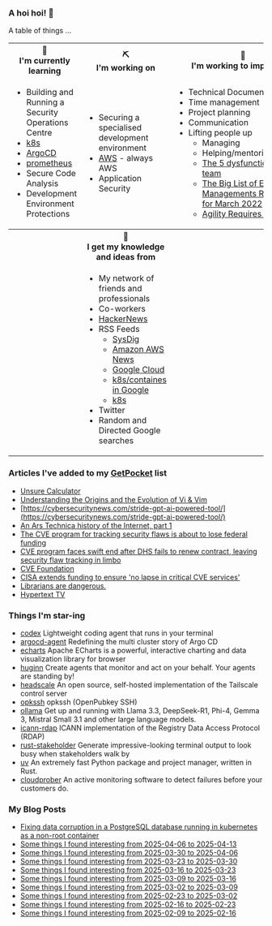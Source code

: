 ### A hoi hoi! 👋

A table of things ...

<table>
    <tr>
        <th>🌱<br/>I'm currently learning</th>
        <th>⛏<br/> I'm working on</th>
        <th>🚧<br/>I'm working to improve on</th>
    </tr>
    <tr>
        <td>
            <ul>
                <li>Building and Running a Security Operations Centre</li>
                <li><a href="https://kubernetes.io/">k8s</a></li>
                <li><a href="https://argoproj.github.io/">ArgoCD</a></li>
                <li><a href="https://prometheus.io/">prometheus</a></li>
                <li>Secure Code Analysis</li>
                <li>Development Environment Protections</li>
            </ul>
        </td>
        <td>
            <ul>
                <li>Securing a specialised development environment</li>
                <li><a href="https://aws.amazon.com/">AWS</a> - always AWS</li>
                <li>Application Security</li>
            </ul>
        </td>
        <td>
            <ul>
                <li>Technical Documentation</li>
                <li>Time management</li>
                <li>Project planning</li>
                <li>Communication</li>
                <li>Lifting people up
                    <ul>
                      <li>Managing</li>
                      <li>Helping/mentoring/coaching</li>
                      <li><a href="https://valid.com/5-dysfunctions-of-a-team/">The 5 dysfunctions of a team</a></li>
                      <li><a href="https://practicallyleading.dev/the-big-list-of-engineering-management-resources-march-2022">The Big List of Engineering Managements Resources - for March 2022</a></li>
                      <li><a href="https://www.industriallogic.com/blog/agility-requires-balance/">Agility Requires Balance</a></li>
                    </ul>
                </li>
            </ul>
        </td>
    </tr>
    <tr>
        <th>&nbsp;</th>
        <th>🏫<br/>I get my knowledge and ideas from</th>
        <th>&nbsp;</th>
    </tr>
    <tr>
        <td>&nbsp;</td>
        <td>
            <ul>
                <li>My network of friends and professionals</li>
                <li>Co-workers</li>
                <li><a href="https://news.ycombinator.com/">HackerNews</a></li>
                <li>RSS Feeds
                    <ul>
                        <li><a href="http://fetchrss.com/rss/5b4e9e358a93f8cc058b4567960404014.xml">SysDig</a></li>
                        <li><a href="https://aws.amazon.com/new/feed/">Amazon AWS News</a></li>
                        <li><a href="https://cloudblog.withgoogle.com/rss/">Google Cloud</a></li>
                        <li><a href="https://cloudblog.withgoogle.com/products/containers-kubernetes/rss/">k8s/containes in Google</a></li>
                        <li><a href="https://kubernetes.io/feed.xml">k8s</a></li>
                    </ul>
                </li>
                <li>Twitter</li>
                <li>Random and Directed Google searches</li>
            </ul>
        </td>
        <td>&nbsp;</td>
    </tr>
</table>

### Articles I've added to my [GetPocket](https://getpocket.com/) list

* [Unsure Calculator](https://filiph.github.io/unsure/)
* [Understanding the Origins and the Evolution of Vi & Vim](https://pikuma.com/blog/origins-of-vim-text-editor)
* [https://cybersecuritynews.com/stride-gpt-ai-powered-tool/](https://cybersecuritynews.com/stride-gpt-ai-powered-tool/)
* [An Ars Technica history of the Internet, part 1](https://arstechnica.com/gadgets/2025/04/a-history-of-the-internet-part-1-an-arpa-dream-takes-form/)
* [The CVE program for tracking security flaws is about to lose federal funding](https://www.theverge.com/news/649314/cve-mitre-funding-vulnerabilities-exposures-funding)
* [CVE program faces swift end after DHS fails to renew contract, leaving security flaw tracking in limbo](https://www.csoonline.com/article/3963190/cve-program-faces-swift-end-after-dhs-fails-to-renew-contract-leaving-security-flaw-tracking-in-limbo.html)
* [CVE Foundation](https://www.thecvefoundation.org/home)
* [CISA extends funding to ensure 'no lapse in critical CVE services'](https://www.bleepingcomputer.com/news/security/cisa-extends-funding-to-ensure-no-lapse-in-critical-cve-services/)
* [Librarians are dangerous.](https://bradmontague.substack.com/p/librarians-are-dangerous)
* [Hypertext TV](https://hypertext.tv/)

### Things I'm star-ing

* [codex](https://github.com/openai/codex)
  Lightweight coding agent that runs in your terminal
* [argocd-agent](https://github.com/argoproj-labs/argocd-agent)
  Redefining the multi cluster story of Argo CD
* [echarts](https://github.com/apache/echarts)
  Apache ECharts is a powerful, interactive charting and data visualization library for browser
* [huginn](https://github.com/huginn/huginn)
  Create agents that monitor and act on your behalf.  Your agents are standing by!
* [headscale](https://github.com/juanfont/headscale)
  An open source, self-hosted implementation of the Tailscale control server
* [opkssh](https://github.com/openpubkey/opkssh)
  opkssh (OpenPubkey SSH)
* [ollama](https://github.com/ollama/ollama)
  Get up and running with Llama 3.3, DeepSeek-R1, Phi-4, Gemma 3, Mistral Small 3.1 and other large language models.
* [icann-rdap](https://github.com/icann/icann-rdap)
  ICANN implementation of the Registry Data Access Protocol (RDAP)
* [rust-stakeholder](https://github.com/giacomo-b/rust-stakeholder)
  Generate impressive-looking terminal output to look busy when stakeholders walk by
* [uv](https://github.com/astral-sh/uv)
  An extremely fast Python package and project manager, written in Rust.
* [cloudprober](https://github.com/cloudprober/cloudprober)
  An active monitoring software to detect failures before your customers do.

### My Blog Posts

* [Fixing data corruption in a PostgreSQL database running in kubernetes as a non-root container](https://pgmac.net.au/tech/2025/04/19/bitnami-postgresql-corrupt-data-fix.html)
* [Some things I found interesting from 2025-04-06 to 2025-04-13](https://pgmac.net.au/last-week/2025/04/13/interesting-last-week.html)
* [Some things I found interesting from 2025-03-30 to 2025-04-06](https://pgmac.net.au/last-week/2025/04/06/interesting-last-week.html)
* [Some things I found interesting from 2025-03-23 to 2025-03-30](https://pgmac.net.au/last-week/2025/03/30/interesting-last-week.html)
* [Some things I found interesting from 2025-03-16 to 2025-03-23](https://pgmac.net.au/last-week/2025/03/23/interesting-last-week.html)
* [Some things I found interesting from 2025-03-09 to 2025-03-16](https://pgmac.net.au/last-week/2025/03/16/interesting-last-week.html)
* [Some things I found interesting from 2025-03-02 to 2025-03-09](https://pgmac.net.au/last-week/2025/03/09/interesting-last-week.html)
* [Some things I found interesting from 2025-02-23 to 2025-03-02](https://pgmac.net.au/last-week/2025/03/02/interesting-last-week.html)
* [Some things I found interesting from 2025-02-16 to 2025-02-23](https://pgmac.net.au/last-week/2025/02/23/interesting-last-week.html)
* [Some things I found interesting from 2025-02-09 to 2025-02-16](https://pgmac.net.au/last-week/2025/02/16/interesting-last-week.html)
